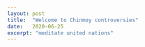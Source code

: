 ```yaml
---
layout: post
title:  "Welcome to Chinmoy controversies"
date:   2020-06-25
excerpt: "meditate united nations"
---
```

